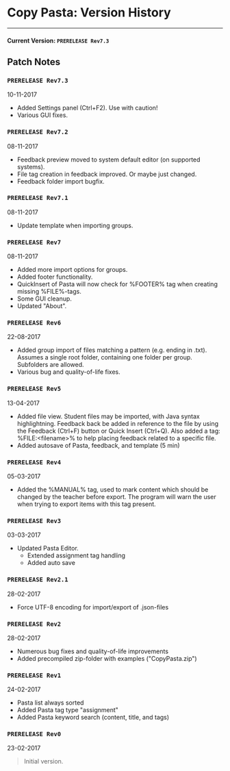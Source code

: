 # Copy Pasta: Version History
___
#### Current Version: `PRERELEASE Rev7.3`
## Patch Notes

### `PRERELEASE Rev7.3`
10-11-2017
* Added Settings panel (Ctrl+F2). Use with caution!
* Various GUI fixes.

### `PRERELEASE Rev7.2`
08-11-2017
* Feedback preview moved to system default editor (on supported systems).
* File tag creation in feedback improved. Or maybe just changed.
* Feedback folder import bugfix.

### `PRERELEASE Rev7.1`
08-11-2017
* Update template when importing groups.

### `PRERELEASE Rev7`
08-11-2017
* Added more import options for groups.
* Added footer functionality.
* QuickInsert of Pasta will now check for %FOOTER% tag when creating missing %FILE%-tags.
* Some GUI cleanup.
* Updated "About".

### `PRERELEASE Rev6`
22-08-2017
* Added group import of files matching a pattern (e.g. ending in .txt). Assumes a single root folder, containing one folder per group. Subfolders are allowed.
* Various bug and quality-of-life fixes.

### `PRERELEASE Rev5`
13-04-2017
* Added file view. Student files may be imported, with Java syntax highlightning. Feedback back be added in reference to the file by using the Feedback (Ctrl+F) button or Quick Insert (Ctrl+Q). Also added a tag: %FILE:\<filename\>% to help placing feedback related to a specific file.
* Added autosave of Pasta, feedback, and template (5 min)

### `PRERELEASE Rev4`
05-03-2017
* Added the %MANUAL% tag, used to mark content which should be changed by the teacher before export. The program will warn the user when trying to export items with this tag present.

### `PRERELEASE Rev3`
03-03-2017
* Updated Pasta Editor.
    * Extended assignment tag handling 
    * Added auto save

### `PRERELEASE Rev2.1`
28-02-2017
* Force UTF-8 encoding for import/export of .json-files

### `PRERELEASE Rev2`
28-02-2017
* Numerous bug fixes and quality-of-life improvements
* Added precompiled zip-folder with examples ("CopyPasta.zip")

### `PRERELEASE Rev1`
24-02-2017
* Pasta list always sorted
* Added Pasta tag type "assignment"
* Added Pasta keyword search (content, title, and tags)

### `PRERELEASE Rev0`
23-02-2017
> Initial version.

